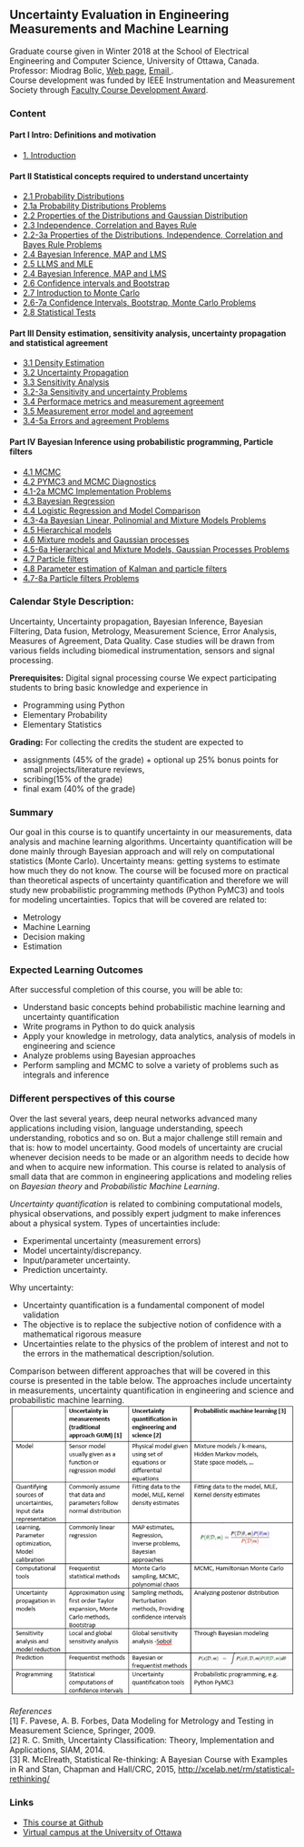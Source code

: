 ## Uncertainty Evaluation in Engineering Measurements and Machine Learning

Graduate course given in Winter 2018 at the School of Electrical Engineering and Computer Science, University of Ottawa, Canada. <br>
Professor: Miodrag Bolic, [Web page](https://www.site.uottawa.ca/~mbolic), [Email ](mailto:mbolic@site.uottawa.ca). <br>
Course development was funded by IEEE Instrumentation and Measurement Society through [Faculty Course Development Award](http://ieee-ims.org/form/faculty-course-development-award). <br>


### Content
#### Part I Intro: Definitions and motivation
* [1. Introduction](https://github.com/Health-Devices/Course-Uncertainty-Evaluation-in-Measurements-and-Machine-Learning/tree/master/Course%20Material/1.%20Probability%20Distributions.ipynb) <br>

#### Part II Statistical concepts required to understand uncertainty
* [2.1 Probability Distributions](https://github.com/Health-Devices/Course-Uncertainty-Evaluation-in-Measurements-and-Machine-Learning/tree/master/Course%20Material/2.1.%20Probability%20Distributions.ipynb) <br>
* [2.1a Probability Distributions Problems  ](https://github.com/Health-Devices/Course-Uncertainty-Evaluation-in-Measurements-and-Machine-Learning/tree/master/Course%20Material/2.1a%20Probability%20Distributions%20Problems.ipynb) <br>
* [2.2 Properties of the Distributions and Gaussian Distribution](https://github.com/Health-Devices/Course-Uncertainty-Evaluation-in-Measurements-and-Machine-Learning/tree/master/Course%20Material/1.%20Probability%20Distributions.ipynb) <br>
* [2.3 Independence, Correlation and Bayes Rule](https://github.com/Health-Devices/Course-Uncertainty-Evaluation-in-Measurements-and-Machine-Learning/tree/master/Course%20Material/1.%20Probability%20Distributions.ipynb) <br>
* [2.2-3a Properties of the Distributions, Independence, Correlation and Bayes Rule Problems  ](https://github.com/Health-Devices/Course-Uncertainty-Evaluation-in-Measurements-and-Machine-Learning/tree/master/Course%20Material/2.2-3a%20Properties%20of%20the%20Distributions,%20Independence,%20Correlation%20and%20Bayes%20Rule%20Problems.ipynb) <br>
* [2.4 Bayesian Inference, MAP and LMS](https://github.com/Health-Devices/Course-Uncertainty-Evaluation-in-Measurements-and-Machine-Learning/tree/master/Course%20Material/2.4%20Bayesian%20Inference,%20MAP%20and%20LMS.ipynb) <br>
* [2.5 LLMS and MLE](https://github.com/Health-Devices/Course-Uncertainty-Evaluation-in-Measurements-and-Machine-Learning/tree/master/Course%20Material/2.5%20LLMS%20and%20MLE.ipynb) <br>
* [2.4 Bayesian Inference, MAP and LMS](https://github.com/Health-Devices/Course-Uncertainty-Evaluation-in-Measurements-and-Machine-Learning/tree/master/Course%20Material/2.4-5a%20Bayesian%20Inference,%20MAP,%20LMS,%20LLMS%20and%20MLE%20Problems.ipynb) <br>
* [2.6 Confidence intervals and Bootstrap](https://github.com/Health-Devices/Course-Uncertainty-Evaluation-in-Measurements-and-Machine-Learning/tree/master/Course%20Material/2.6%20Confidence%20intervals%20and%20Bootstrap.ipynb) <br>
* [2.7 Introduction to Monte Carlo](https://github.com/Health-Devices/Course-Uncertainty-Evaluation-in-Measurements-and-Machine-Learning/tree/master/Course%20Material/2.7%20Introduction%20to%20Monte%20Carlo.ipynb) <br>
* [2.6-7a Confidence Intervals, Bootstrap, Monte Carlo Problems](https://github.com/Health-Devices/Course-Uncertainty-Evaluation-in-Measurements-and-Machine-Learning/tree/master/Course%20Material/2.6-7a%20Confidence%20Intervals,%20Bootstrap,%20Monte%20Carlo%20Problems.ipynb) <br>
* [2.8 Statistical Tests](https://github.com/Health-Devices/Course-Uncertainty-Evaluation-in-Measurements-and-Machine-Learning/tree/master/Course%20Material/2.8%20Statistical%20Tests.ipynb) <br>


#### Part III Density estimation, sensitivity analysis, uncertainty propagation and statistical agreement
* [3.1 Density Estimation](https://github.com/Health-Devices/Course-Uncertainty-Evaluation-in-Measurements-and-Machine-Learning/tree/master/Course%20Material/3.1%20Density%20Estimation.ipynb) <br>
* [3.2 Uncertainty Propagation](https://github.com/Health-Devices/Course-Uncertainty-Evaluation-in-Measurements-and-Machine-Learning/tree/master/Course%20Material/3.2%20Uncertainty%20Propagation.ipynb) <br>
* [3.3 Sensitivity Analysis](https://github.com/Health-Devices/Course-Uncertainty-Evaluation-in-Measurements-and-Machine-Learning/tree/master/Course%20Material/3.3%20Sensitivity%20Analysis.ipynb) <br>
* [3.2-3a Sensitivity and uncertainty Problems](https://github.com/Health-Devices/Course-Uncertainty-Evaluation-in-Measurements-and-Machine-Learning/tree/master/Course%20Material/3.2-3a%20Sensitivity%20and%20uncertainty%20Problems.ipynb) <br>
* [3.4 Performace metrics and measurement agreement](https://github.com/Health-Devices/Course-Uncertainty-Evaluation-in-Measurements-and-Machine-Learning/tree/master/Course%20Material/3.4%20Performace%20metrics%20and%20measurement%20agreement.ipynb) <br>
* [3.5 Measurement error model and agreement](https://github.com/Health-Devices/Course-Uncertainty-Evaluation-in-Measurements-and-Machine-Learning/tree/master/Course%20Material/3.5%20Measurement%20error%20model%20and%20agreement.ipynb) <br>
* [3.4-5a Errors and agreement Problems](https://github.com/Health-Devices/Course-Uncertainty-Evaluation-in-Measurements-and-Machine-Learning/tree/master/Course%20Material/3.4-5a%20Errors%20and%20agreement%20Problems.ipynb) <br>


#### Part IV Bayesian Inference using probabilistic programming, Particle filters
* [4.1 MCMC](https://github.com/Health-Devices/Course-Uncertainty-Evaluation-in-Measurements-and-Machine-Learning/tree/master/Course%20Material/4.1%20MCMC.ipynb) <br>
* [4.2 PYMC3 and MCMC Diagnostics](https://github.com/Health-Devices/Course-Uncertainty-Evaluation-in-Measurements-and-Machine-Learning/tree/master/Course%20Material/4.2%20PYMC3%20and%20MCMC%20Diagnostics.ipynb) <br>
* [4.1-2a MCMC Implementation Problems](https://github.com/Health-Devices/Course-Uncertainty-Evaluation-in-Measurements-and-Machine-Learning/tree/master/Course%20Material/4.1-2a%20MCMC%20Implementation%20Problems.ipynb) <br>
* [4.3 Bayesian Regression](https://github.com/Health-Devices/Course-Uncertainty-Evaluation-in-Measurements-and-Machine-Learning/tree/master/Course%20Material/4.3%20Bayesian%20Regression.ipynb) <br>
* [4.4 Logistic Regression and Model Comparison](https://github.com/Health-Devices/Course-Uncertainty-Evaluation-in-Measurements-and-Machine-Learning/tree/master/Course%20Material/4.4%20Logistic%20Regression%20and%20Model%20Comparison.ipynb) <br>
* [4.3-4a Bayesian Linear, Polinomial and Mixture Models Problems](https://github.com/Health-Devices/Course-Uncertainty-Evaluation-in-Measurements-and-Machine-Learning/tree/master/Course%20Material/4.3-4a%20Bayesian%20Linear,%20Polinomial%20and%20Mixture%20Models%20Problems.ipynb) <br>
* [4.5 Hierarchical models](https://github.com/Health-Devices/Course-Uncertainty-Evaluation-in-Measurements-and-Machine-Learning/tree/master/Course%20Material/4.5%20Hierarchical%20models.ipynb) <br>
* [4.6 Mixture models and Gaussian processes](https://github.com/Health-Devices/Course-Uncertainty-Evaluation-in-Measurements-and-Machine-Learning/tree/master/Course%20Material/4.6%20Mixture%20models%20and%20Gaussian%20processes.ipynb) <br>
* [4.5-6a Hierarchical and Mixture Models, Gaussian Processes Problems](https://github.com/Health-Devices/Course-Uncertainty-Evaluation-in-Measurements-and-Machine-Learning/tree/master/Course%20Material/4.5-6a%20Hierarchical%20and%20Mixture%20Models,%20Gaussian%20Processes%20Problems.ipynb) <br>
* [4.7 Particle filters](https://github.com/Health-Devices/Course-Uncertainty-Evaluation-in-Measurements-and-Machine-Learning/tree/master/Course%20Material/4.7%20Particle%20filters.ipynb) <br>
* [4.8 Parameter estimation of Kalman and particle filters](https://github.com/Health-Devices/Course-Uncertainty-Evaluation-in-Measurements-and-Machine-Learning/tree/master/Course%20Material/4.8%20Parameter%20estimation%20of%20Kalman%20and%20particle%20filters.ipynb) <br>
* [4.7-8a Particle filters Problems](https://github.com/Health-Devices/Course-Uncertainty-Evaluation-in-Measurements-and-Machine-Learning/tree/master/Course%20Material/4.7-8a%20Particle%20filters%20Problems.ipynb) <br>


### Calendar Style Description:
Uncertainty, Uncertainty propagation, Bayesian Inference, Bayesian Filtering, Data fusion, Metrology, Measurement Science, Error Analysis, Measures of Agreement, Data Quality.  Case studies will be drawn from various fields including biomedical instrumentation, sensors and signal processing.

**Prerequisites:** Digital signal processing course
We expect participating students to bring basic knowledge and experience in
* Programming using Python
* Elementary Probability
* Elementary Statistics

**Grading:** For collecting the credits the student are expected to
* assignments (45% of the grade) + optional up 25% bonus points for small projects/literature reviews,
* scribing(15% of the grade)
* final exam (40% of the grade)

### Summary
Our goal in this course is to quantify uncertainty in our measurements, data analysis and machine learning algorithms. Uncertainty quantification will be done mainly through Bayesian approach and will rely on computational statistics (Monte Carlo). Uncertainty means: getting systems to estimate how much they do not know.
The course will be focused more on practical than theoretical aspects of uncertainty quantification and therefore we will study new probabilistic programming methods (Python PyMC3) and tools for modeling uncertainties.
Topics that will be covered are related to:
* Metrology
* Machine Learning
* Decision making
* Estimation


### Expected Learning Outcomes
After successful completion of this course, you will be able to:
* Understand basic concepts behind probabilistic machine learning and uncertainty quantification
* Write programs in Python to do quick analysis
* Apply your knowledge in metrology, data analytics, analysis of models in engineering and science
* Analyze problems using Bayesian approaches
* Perform sampling and MCMC to solve a variety of problems such as integrals and inference


### Different perspectives of this course

Over the last several years, deep neural networks advanced many applications including vision, language understanding, speech understanding, robotics and so on. But a major challenge still remain and that is: how to model uncertainty. Good models of uncertainty are crucial whenever decision needs to be made or an algorithm needs to decide how and when to acquire new information. This course is related to analysis of small data that are common in engineering applications and modeling relies on <i>Bayesian theory</i> and <i>Probabilistic Machine Learning</i>. <br>

<i>Uncertainty quantification </i> is related to combining computational models, physical observations, and possibly expert judgment to make inferences about a physical system. Types of uncertainties include:
* Experimental uncertainty (measurement errors)
* Model uncertainty/discrepancy.
* Input/parameter uncertainty.
* Prediction uncertainty.

Why uncertainty: <br>
* Uncertainty quantification is a fundamental component of model validation
* The objective is to replace the subjective notion of confidence with a mathematical rigorous measure
* Uncertainties relate to the physics of the problem of interest and not to the errors in the mathematical description/solution.

Comparison between different approaches that will be covered in this course is presented in the table below. The approaches include uncertainty in measurements, uncertainty quantification in engineering and science and probabilistic machine learning. <br>
<img src="CourseDescriptionTable.PNG" alt="Different perspectives of the course">

<i>References</i> <br>
[1]	F. Pavese, A. B. Forbes, Data Modeling for Metrology and Testing in Measurement Science, Springer, 2009. <br>
[2]	R. C. Smith, Uncertainty Classification: Theory, Implementation and Applications, SIAM, 2014.<br>
[3]	R. McElreath, Statistical Re-thinking: A Bayesian Course with Examples in R and Stan, Chapman and Hall/CRC, 2015, http://xcelab.net/rm/statistical-rethinking/<br>

### Links

* [This course at Github](https://github.com/Health-Devices/Course-Uncertainty-Evaluation-in-Measurements-and-Machine-Learning) <br>
* [Virtual campus at the University of Ottawa](https://idp3.uottawa.ca/idp/login.jsp?actionUrl=%2Fidp%2FAuthn%2FUserPassword)
